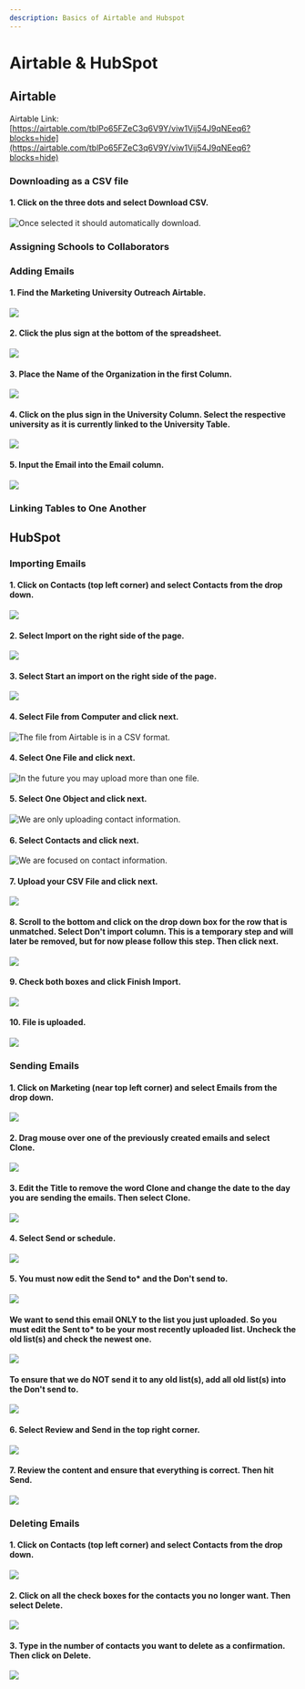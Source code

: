 ```yaml
---
description: Basics of Airtable and Hubspot
---
```


# Airtable & HubSpot

## Airtable

Airtable Link: [https://airtable.com/tblPo65FZeC3q6V9Y/viw1Vij54J9qNEeq6?blocks=hide](https://airtable.com/tblPo65FZeC3q6V9Y/viw1Vij54J9qNEeq6?blocks=hide)

### Downloading as a CSV file

#### 1. Click on the three dots and select Download CSV. 

![Once selected it should automatically download.](../../../.gitbook/assets/screen-shot-2020-03-25-at-2.18.38-am.png)

### Assigning Schools to Collaborators

### Adding Emails

#### 1. Find the Marketing University Outreach Airtable. 

![](../../../.gitbook/assets/screen-shot-2020-03-25-at-11.16.57-pm.png)

#### 2. Click the plus sign at the bottom of the spreadsheet. 

![](../../../.gitbook/assets/screen-shot-2020-03-25-at-11.17.13-pm.png)

#### 3. Place the Name of the Organization in the first Column.

![](../../../.gitbook/assets/screen-shot-2020-03-25-at-11.17.40-pm.png)

#### 4. Click on the plus sign in the University Column. Select the respective university as it is currently linked to the University Table.

![](../../../.gitbook/assets/screen-shot-2020-03-25-at-11.17.45-pm.png)

#### 5. Input the Email into the Email column. 

![](../../../.gitbook/assets/screen-shot-2020-03-25-at-11.18.03-pm.png)

### Linking Tables to One Another 

## HubSpot

### Importing Emails

#### 1. Click on Contacts \(top left corner\) and select Contacts from the drop down.

![](../../../.gitbook/assets/screen-shot-2020-03-24-at-8.46.41-pm%20%281%29.png)

#### 2.  Select Import on the right side of the page. 

![](../../../.gitbook/assets/screen-shot-2020-03-24-at-8.46.56-pm.png)

#### 3. Select Start an import on the right side of the page. 

![](../../../.gitbook/assets/screen-shot-2020-03-24-at-8.47.31-pm.png)

#### 4. Select File from Computer and click next. 

![The file from Airtable is in a CSV format.](../../../.gitbook/assets/screen-shot-2020-03-24-at-8.47.34-pm.png)

#### 4. Select One File and click next. 

![In the future you may upload more than one file. ](../../../.gitbook/assets/screen-shot-2020-03-25-at-1.10.36-am.png)

#### 5.  Select One Object and click next. 

![We are only uploading contact information.](../../../.gitbook/assets/screen-shot-2020-03-25-at-1.11.38-am.png)

#### 6. Select Contacts and click next. 

![We are focused on contact information. ](../../../.gitbook/assets/screen-shot-2020-03-25-at-1.11.49-am.png)

#### 7. Upload your CSV File and click next. 

![](../../../.gitbook/assets/screen-shot-2020-03-25-at-1.24.17-am.png)

#### 8. Scroll to the bottom and click on the drop down box for the row that is unmatched.  Select Don't import column. This is a temporary step and will later be removed, but for now please follow this step. Then click next. 

![](../../../.gitbook/assets/screen-shot-2020-03-25-at-1.25.06-am.png)

#### 9. Check both boxes and click Finish Import. 

![](../../../.gitbook/assets/screen-shot-2020-03-25-at-1.25.33-am.png)

#### 10. File is uploaded. 

![](../../../.gitbook/assets/screen-shot-2020-03-25-at-1.25.47-am.png)

### Sending Emails

#### **1. Click on Marketing \(near top left corner\) and select Emails from the drop down.**

![](../../../.gitbook/assets/screen-shot-2020-03-25-at-1.35.50-am.png)

#### **2. Drag mouse over one of the previously created emails and select Clone.**

![](../../../.gitbook/assets/screen-shot-2020-03-25-at-1.36.30-am.png)

#### **3. Edit the Title to remove the word Clone and change the date to the day you are sending the emails. Then select Clone.** 

![](../../../.gitbook/assets/screen-shot-2020-03-25-at-1.36.40-am%20%281%29.png)

#### 4.  Select Send or schedule.

![](../../../.gitbook/assets/screen-shot-2020-03-25-at-1.37.12-am.png)

#### 5. You must now edit the Send to\* and the Don't send to. 

![](../../../.gitbook/assets/screen-shot-2020-03-25-at-1.37.35-am.png)

#### We want to send this email ONLY to the list you just uploaded. So you must edit the Sent to\* to be your most recently uploaded list. Uncheck the old list\(s\) and check the newest one. 

![](../../../.gitbook/assets/screen-shot-2020-03-25-at-1.37.55-am.png)

#### To ensure that we do NOT send it to any old list\(s\), add all old list\(s\) into the Don't send to. 

![](../../../.gitbook/assets/screen-shot-2020-03-25-at-1.38.09-am.png)

#### 6.  Select Review and Send in the top right corner. 

![](../../../.gitbook/assets/screen-shot-2020-03-25-at-1.38.19-am.png)

#### 7. Review the content and ensure that everything is correct. Then hit Send. 

![](../../../.gitbook/assets/screen-shot-2020-03-25-at-1.38.25-am.png)

### Deleting Emails

#### 1. Click on Contacts \(top left corner\) and select Contacts from the drop down.

![](../../../.gitbook/assets/screen-shot-2020-03-24-at-8.46.41-pm.png)

#### 2. Click on all the check boxes for the contacts you no longer want. Then select Delete.

![](../../../.gitbook/assets/screen-shot-2020-03-25-at-2.11.00-am.png)

#### 3. Type in the number of contacts you want to delete as a confirmation. Then click on Delete. 

![](../../../.gitbook/assets/screen-shot-2020-03-25-at-2.11.28-am.png)

